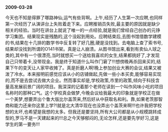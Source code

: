 **2009-03-28**

今天也不知是得罪了哪路神仙,运气有些背啊。上午,经历了人生第一次应聘,也同样第一次经历了从演讲台上失败着走下来。应聘推销员失败,最主要的原因就是缺少相关的经验。当时在讲台上就说了唯一的一点经验,就是我们曾经自己创办的元铮学习集团。结果现实是残酷的,这个没起到用处。应聘结束后,去图书馆借数学建模的书,结果在十几排的数学书中反复转了好几圈,硬是没找到。去电脑上查了索书号,结果却没找到所谓的O141书架。真是让人崩溃。从图书馆出来,看到有卖仙人球之类的,其中有一个很漂亮,当时就想买一个送给我喜欢的女生,结果都挑好了,才发现自己只带着卡,没带现金。我是终于知道什么叫作冂窘了!!!想傍晚再杀回来买的,结果下午的变天让人家早收摊了。真是折磨人啊!晚上参加创业大赛的会议,结果又被泼了冷水。本来报明前感觉应该从小的店铺做起,先做一些小本买卖,能够容易实现的,而不是去尝试去做大企业。然而事实却是,学校政策,市里的政策,倾向于科技含量高发展前景广阔的项目。我深深的记着那个老师在读到一个叫作风味小吃的项目名称时的那种口气。这个学校真会做梦,今晚会议给我最大的印象就是学校正在做一个美梦,想要弄出个鲁大版比尔盖茨来,然后好从中获取名和利。靠,如果老茨那智商和能力还来你这里上学?!就是北大清华现在也没弄出个盖茨来啊!!!也许我把学校想的太坏,也希望是我想的太多。但我还是要坚持,所有大公司都是从小规模跳转成型的,罗马不是一天建起来的!!!总之今天够郁闷的,无论怎样,还是要先学好习,这是学生的第一要务!!!
